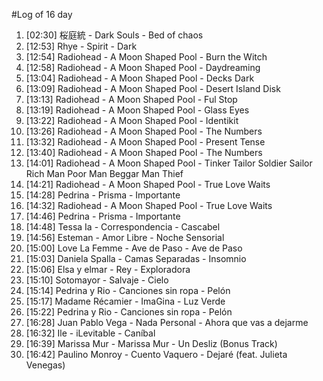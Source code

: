 #Log of 16 day

1. [02:30] 桜庭統 - Dark Souls - Bed of chaos
1. [12:53] Rhye - Spirit - Dark
1. [12:54] Radiohead - A Moon Shaped Pool - Burn the Witch
1. [12:58] Radiohead - A Moon Shaped Pool - Daydreaming
1. [13:04] Radiohead - A Moon Shaped Pool - Decks Dark
1. [13:09] Radiohead - A Moon Shaped Pool - Desert Island Disk
1. [13:13] Radiohead - A Moon Shaped Pool - Ful Stop
1. [13:19] Radiohead - A Moon Shaped Pool - Glass Eyes
1. [13:22] Radiohead - A Moon Shaped Pool - Identikit
1. [13:26] Radiohead - A Moon Shaped Pool - The Numbers
1. [13:32] Radiohead - A Moon Shaped Pool - Present Tense
1. [13:40] Radiohead - A Moon Shaped Pool - The Numbers
1. [14:01] Radiohead - A Moon Shaped Pool - Tinker Tailor Soldier Sailor Rich Man Poor Man Beggar Man Thief
1. [14:21] Radiohead - A Moon Shaped Pool - True Love Waits
1. [14:28] Pedrina - Prisma - Importante
1. [14:32] Radiohead - A Moon Shaped Pool - True Love Waits
1. [14:46] Pedrina - Prisma - Importante
1. [14:48] Tessa Ia - Correspondencia - Cascabel
1. [14:56] Esteman - Amor Libre - Noche Sensorial
1. [15:00] Love La Femme - Ave de Paso - Ave de Paso
1. [15:03] Daniela Spalla - Camas Separadas - Insomnio
1. [15:06] Elsa y elmar - Rey - Exploradora
1. [15:10] Sotomayor - Salvaje - Cielo
1. [15:14] Pedrina y Rio - Canciones sin ropa - Pelón
1. [15:17] Madame Récamier - ImaGina - Luz Verde
1. [15:22] Pedrina y Rio - Canciones sin ropa - Pelón
1. [16:28] Juan Pablo Vega - Nada Personal - Ahora que vas a dejarme
1. [16:32] Ile - iLevitable - Caníbal
1. [16:39] Marissa Mur - Marissa Mur - Un Desliz (Bonus Track)
1. [16:42] Paulino Monroy - Cuento Vaquero - Dejaré (feat. Julieta Venegas)
